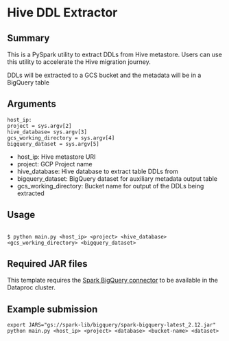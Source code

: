 # Hive DDL Extractor

## Summary

This is a PySpark utility to extract DDLs from Hive metastore. Users can use this utility to accelerate the Hive migration journey.

DDLs will be extracted to a GCS bucket and the metadata will be in a BigQuery table

## Arguments

    host_ip:
    project = sys.argv[2]
    hive_database= sys.argv[3]
    gcs_working_directory = sys.argv[4]
    bigquery_dataset = sys.argv[5]

* host_ip: Hive metastore URI
* project: GCP Project name
* hive_database: Hive database to extract table DDLs from
* bigquery_dataset: BigQuery dataset for auxiliary metadata output table
* gcs_working_directory: Bucket name for output of the DDLs being extracted

## Usage

```

$ python main.py <host_ip> <project> <hive_database> <gcs_working_directory> <bigquery_dataset> 

```

## Required JAR files

This template requires the [Spark BigQuery connector](https://cloud.google.com/dataproc-serverless/docs/guides/bigquery-connector-spark-example) to be available in the Dataproc cluster.

## Example submission

```
export JARS="gs://spark-lib/bigquery/spark-bigquery-latest_2.12.jar"
python main.py <host_ip> <project> <database> <bucket-name> <dataset> 

```


